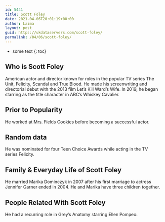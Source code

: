 ```yaml
---
id: 5441
title: Scott Foley
date: 2021-04-06T20:01:19+00:00
author: Laima
layout: post
guid: https://ukdataservers.com/scott-foley/
permalink: /04/06/scott-foley/
---
```


* some text
{: toc}


## Who is Scott Foley
                  
                  
                  
American actor and director known for roles in the popular TV series The Unit, Felicity, Scandal and True Blood. He made his screenwriting and directorial debut with the 2013 film Let&#8217;s Kill Ward&#8217;s Wife. In 2019, he began starring as the title character in ABC&#8217;s Whiskey Cavalier.
                  
              
            
              
            
                
                
                
## Prior to Popularity
                  
                  
                  
He worked at Mrs. Fields Cookies before becoming a successful actor.
                  
              
            
              
            
                
                
                
## Random data
                  
                  
                  
He was nominated for four Teen Choice Awards while acting in the TV series Felicity.
                  
              
            
              
            
                
                
                
## Family & Everyday Life of Scott Foley
                  
                  
                  
He married Marika Dominczyk in 2007 after his first marriage to actress Jennifer Garner ended in 2004. He and Marika have three children together.
                  
              
            
              
            
                
                
                
## People Related With Scott Foley
                  
                  
                  
He had a recurring role in Grey&#8217;s Anatomy starring Ellen Pompeo.
                  
              
            
              
            
                
              
            
              
              
            
            
              
            
          
          
          